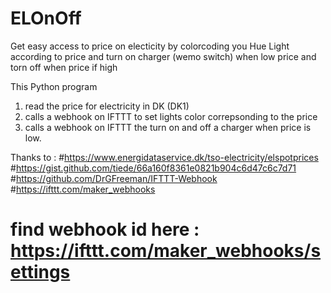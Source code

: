 # ELOnOff

Get easy access to price on electicity by colorcoding you Hue Light according to price and turn on charger (wemo switch) when low price and torn off when price if high



This Python program 
1) read the price for electricity in DK (DK1)
2) calls a webhook on IFTTT to set lights color correpsonding to the price 
3) calls a webhook on IFTTT the turn on and off a charger when price is low.





Thanks to :
#https://www.energidataservice.dk/tso-electricity/elspotprices
#https://gist.github.com/tiede/66a160f8361e0821b904c6d47c6c7d71
#https://github.com/DrGFreeman/IFTTT-Webhook
#https://ifttt.com/maker_webhooks
# find webhook id here : https://ifttt.com/maker_webhooks/settings

